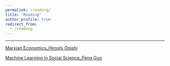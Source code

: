 ```yaml
---
permalink: /reading/
title: "Reading"
author_profile: true
redirect_from: 
  - /reading
---
```


---

[Marxian Economics_Hiroshi Onishi]()

[Machine Learning in Social Science_Feng Guo]()
